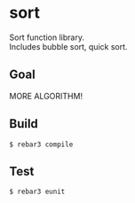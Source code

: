 sort
=====

Sort function library.  
Includes bubble sort, quick sort.  

Goal
-----

MORE ALGORITHM!

Build
-----

    $ rebar3 compile

Test
-----

    $ rebar3 eunit


